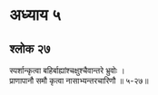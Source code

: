 # अध्याय ५

## श्लोक २७

स्पर्शान्कृत्वा बहिर्बाह्यांश्चक्षुश्चैवान्तरे भ्रुवोः ।<br>प्राणापानौ समौ कृत्वा नासाभ्यन्तरचारिणौ ॥ ५-२७॥<br><br>

